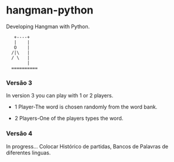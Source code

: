 # hangman-python

Developing Hangman with Python.

       +----+
       |    |
       O    |
      /|\   |
      / \   |
            |
      ==========

### Versão 3

In version 3 you can play with 1 or 2 players.

- 1 Player-The word is chosen randomly from the word bank.

- 2 Players-One of the players types the word.

### Versão 4

In progress... Colocar Histórico de partidas, Bancos de Palavras de diferentes linguas.
